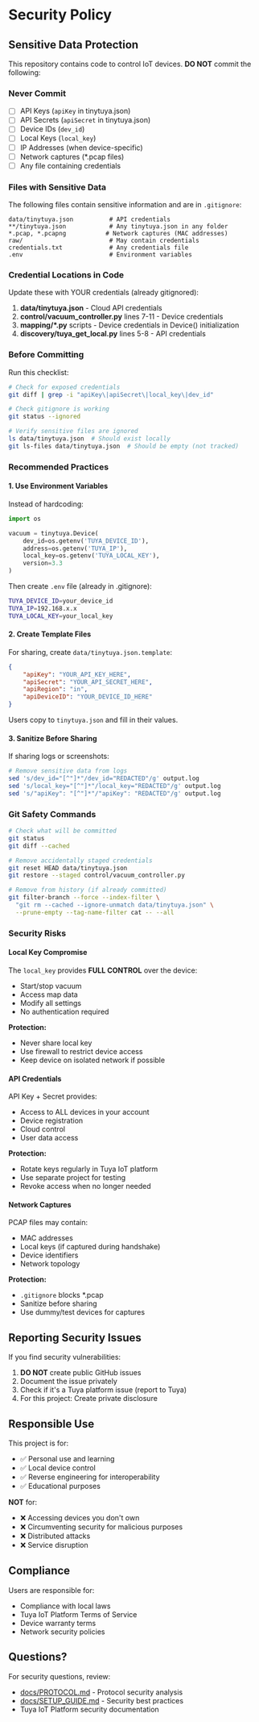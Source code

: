 # Security Policy

## Sensitive Data Protection

This repository contains code to control IoT devices. **DO NOT** commit the following:

### Never Commit

- [ ] API Keys (`apiKey` in tinytuya.json)
- [ ] API Secrets (`apiSecret` in tinytuya.json)
- [ ] Device IDs (`dev_id`)
- [ ] Local Keys (`local_key`)
- [ ] IP Addresses (when device-specific)
- [ ] Network captures (*.pcap files)
- [ ] Any file containing credentials

### Files with Sensitive Data

The following files contain sensitive information and are in `.gitignore`:

```
data/tinytuya.json          # API credentials
**/tinytuya.json            # Any tinytuya.json in any folder
*.pcap, *.pcapng           # Network captures (MAC addresses)
raw/                        # May contain credentials
credentials.txt             # Any credentials file
.env                        # Environment variables
```

### Credential Locations in Code

Update these with YOUR credentials (already gitignored):

1. **data/tinytuya.json** - Cloud API credentials
2. **control/vacuum_controller.py** lines 7-11 - Device credentials
3. **mapping/*.py** scripts - Device credentials in Device() initialization
4. **discovery/tuya_get_local.py** lines 5-8 - API credentials

### Before Committing

Run this checklist:

```bash
# Check for exposed credentials
git diff | grep -i "apiKey\|apiSecret\|local_key\|dev_id"

# Check gitignore is working
git status --ignored

# Verify sensitive files are ignored
ls data/tinytuya.json  # Should exist locally
git ls-files data/tinytuya.json  # Should be empty (not tracked)
```

### Recommended Practices

#### 1. Use Environment Variables

Instead of hardcoding:

```python
import os

vacuum = tinytuya.Device(
    dev_id=os.getenv('TUYA_DEVICE_ID'),
    address=os.getenv('TUYA_IP'),
    local_key=os.getenv('TUYA_LOCAL_KEY'),
    version=3.3
)
```

Then create `.env` file (already in .gitignore):
```bash
TUYA_DEVICE_ID=your_device_id
TUYA_IP=192.168.x.x
TUYA_LOCAL_KEY=your_local_key
```

#### 2. Create Template Files

For sharing, create `data/tinytuya.json.template`:

```json
{
    "apiKey": "YOUR_API_KEY_HERE",
    "apiSecret": "YOUR_API_SECRET_HERE",
    "apiRegion": "in",
    "apiDeviceID": "YOUR_DEVICE_ID_HERE"
}
```

Users copy to `tinytuya.json` and fill in their values.

#### 3. Sanitize Before Sharing

If sharing logs or screenshots:

```bash
# Remove sensitive data from logs
sed 's/dev_id="[^"]*"/dev_id="REDACTED"/g' output.log
sed 's/local_key="[^"]*"/local_key="REDACTED"/g' output.log
sed 's/"apiKey": "[^"]*"/"apiKey": "REDACTED"/g' output.log
```

### Git Safety Commands

```bash
# Check what will be committed
git status
git diff --cached

# Remove accidentally staged credentials
git reset HEAD data/tinytuya.json
git restore --staged control/vacuum_controller.py

# Remove from history (if already committed)
git filter-branch --force --index-filter \
  "git rm --cached --ignore-unmatch data/tinytuya.json" \
  --prune-empty --tag-name-filter cat -- --all
```

### Security Risks

#### Local Key Compromise

The `local_key` provides **FULL CONTROL** over the device:
- Start/stop vacuum
- Access map data
- Modify all settings
- No authentication required

**Protection:**
- Never share local key
- Use firewall to restrict device access
- Keep device on isolated network if possible

#### API Credentials

API Key + Secret provides:
- Access to ALL devices in your account
- Device registration
- Cloud control
- User data access

**Protection:**
- Rotate keys regularly in Tuya IoT platform
- Use separate project for testing
- Revoke access when no longer needed

#### Network Captures

PCAP files may contain:
- MAC addresses
- Local keys (if captured during handshake)
- Device identifiers
- Network topology

**Protection:**
- `.gitignore` blocks *.pcap
- Sanitize before sharing
- Use dummy/test devices for captures

## Reporting Security Issues

If you find security vulnerabilities:

1. **DO NOT** create public GitHub issues
2. Document the issue privately
3. Check if it's a Tuya platform issue (report to Tuya)
4. For this project: Create private disclosure

## Responsible Use

This project is for:
- ✅ Personal use and learning
- ✅ Local device control
- ✅ Reverse engineering for interoperability
- ✅ Educational purposes

**NOT** for:
- ❌ Accessing devices you don't own
- ❌ Circumventing security for malicious purposes
- ❌ Distributed attacks
- ❌ Service disruption

## Compliance

Users are responsible for:
- Compliance with local laws
- Tuya IoT Platform Terms of Service
- Device warranty terms
- Network security policies

## Questions?

For security questions, review:
- [docs/PROTOCOL.md](docs/PROTOCOL.md) - Protocol security analysis
- [docs/SETUP_GUIDE.md](docs/SETUP_GUIDE.md) - Security best practices
- Tuya IoT Platform security documentation
